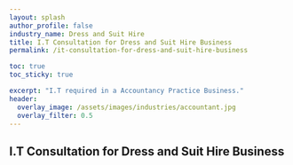 ```yaml
---
layout: splash 
author_profile: false 
industry_name: Dress and Suit Hire
title: I.T Consultation for Dress and Suit Hire Business
permalink: /it-consultation-for-dress-and-suit-hire-business

toc: true
toc_sticky: true

excerpt: "I.T required in a Accountancy Practice Business."
header:
  overlay_image: /assets/images/industries/accountant.jpg
  overlay_filter: 0.5 
---
```


## I.T Consultation for Dress and Suit Hire Business